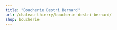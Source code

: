 ```yaml
---
title: "Boucherie Destri Bernard"
url: /chateau-thierry/boucherie-destri-bernard/
shop: boucherie
---
```

